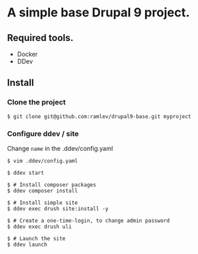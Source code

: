 # A simple base Drupal 9 project.

## Required tools.

* Docker
* DDev

## Install

### Clone the project
    $ git clone git@github.com:ramlev/drupal9-base.git myproject

### Configure ddev / site

Change `name` in the .ddev/config.yaml

    $ vim .ddev/config.yaml

    $ ddev start

    $ # Install composer packages
    $ ddev composer install

    $ # Install simple site
    $ ddev exec drush site:install -y

    $ # Create a one-time-login, to change admin password
    $ ddev exec drush uli

    $ # Launch the site
    $ ddev launch

